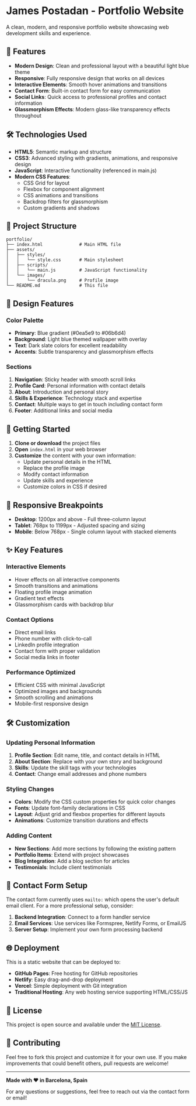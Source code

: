 # James Postadan - Portfolio Website

A clean, modern, and responsive portfolio website showcasing web development skills and experience.

## 🌟 Features

- **Modern Design**: Clean and professional layout with a beautiful light blue theme
- **Responsive**: Fully responsive design that works on all devices
- **Interactive Elements**: Smooth hover animations and transitions
- **Contact Form**: Built-in contact form for easy communication
- **Social Links**: Quick access to professional profiles and contact information
- **Glassmorphism Effects**: Modern glass-like transparency effects throughout

## 🛠️ Technologies Used

- **HTML5**: Semantic markup and structure
- **CSS3**: Advanced styling with gradients, animations, and responsive design
- **JavaScript**: Interactive functionality (referenced in main.js)
- **Modern CSS Features**:
  - CSS Grid for layout
  - Flexbox for component alignment
  - CSS animations and transitions
  - Backdrop filters for glassmorphism
  - Custom gradients and shadows

## 📁 Project Structure

```
portfolio/
├── index.html              # Main HTML file
├── assets/
│   ├── styles/
│   │   └── style.css       # Main stylesheet
│   ├── scripts/
│   │   └── main.js         # JavaScript functionality
│   └── images/
│       └── dracula.png     # Profile image
└── README.md               # This file
```

## 🎨 Design Features

### Color Palette

- **Primary**: Blue gradient (#0ea5e9 to #06b6d4)
- **Background**: Light blue themed wallpaper with overlay
- **Text**: Dark slate colors for excellent readability
- **Accents**: Subtle transparency and glassmorphism effects

### Sections

1. **Navigation**: Sticky header with smooth scroll links
2. **Profile Card**: Personal information with contact details
3. **About**: Introduction and personal story
4. **Skills & Experience**: Technology stack and expertise
5. **Contact**: Multiple ways to get in touch including contact form
6. **Footer**: Additional links and social media

## 🚀 Getting Started

1. **Clone or download** the project files
2. **Open** `index.html` in your web browser
3. **Customize** the content with your own information:
   - Update personal details in the HTML
   - Replace the profile image
   - Modify contact information
   - Update skills and experience
   - Customize colors in CSS if desired

## 📱 Responsive Breakpoints

- **Desktop**: 1200px and above - Full three-column layout
- **Tablet**: 768px to 1199px - Adjusted spacing and sizing
- **Mobile**: Below 768px - Single column layout with stacked elements

## ✨ Key Features

### Interactive Elements

- Hover effects on all interactive components
- Smooth transitions and animations
- Floating profile image animation
- Gradient text effects
- Glassmorphism cards with backdrop blur

### Contact Options

- Direct email links
- Phone number with click-to-call
- LinkedIn profile integration
- Contact form with proper validation
- Social media links in footer

### Performance Optimized

- Efficient CSS with minimal JavaScript
- Optimized images and backgrounds
- Smooth scrolling and animations
- Mobile-first responsive design

## 🛠️ Customization

### Updating Personal Information

1. **Profile Section**: Edit name, title, and contact details in HTML
2. **About Section**: Replace with your own story and background
3. **Skills**: Update the skill tags with your technologies
4. **Contact**: Change email addresses and phone numbers

### Styling Changes

- **Colors**: Modify the CSS custom properties for quick color changes
- **Fonts**: Update font-family declarations in CSS
- **Layout**: Adjust grid and flexbox properties for different layouts
- **Animations**: Customize transition durations and effects

### Adding Content

- **New Sections**: Add more sections by following the existing pattern
- **Portfolio Items**: Extend with project showcases
- **Blog Integration**: Add a blog section for articles
- **Testimonials**: Include client testimonials

## 📧 Contact Form Setup

The contact form currently uses `mailto:` which opens the user's default email client. For a more professional setup, consider:

1. **Backend Integration**: Connect to a form handler service
2. **Email Services**: Use services like Formspree, Netlify Forms, or EmailJS
3. **Server Setup**: Implement your own form processing backend

## 🌐 Deployment

This is a static website that can be deployed to:

- **GitHub Pages**: Free hosting for GitHub repositories
- **Netlify**: Easy drag-and-drop deployment
- **Vercel**: Simple deployment with Git integration
- **Traditional Hosting**: Any web hosting service supporting HTML/CSS/JS

## 📝 License

This project is open source and available under the [MIT License](https://opensource.org/licenses/MIT).

## 🤝 Contributing

Feel free to fork this project and customize it for your own use. If you make improvements that could benefit others, pull requests are welcome!

---

**Made with ❤️ in Barcelona, Spain**

For any questions or suggestions, feel free to reach out via the contact form or email!
